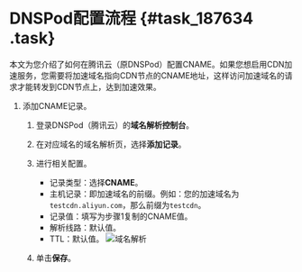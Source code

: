 # DNSPod配置流程 {#task_187634 .task}

本文为您介绍了如何在腾讯云（原DNSPod）配置CNAME。如果您想启用CDN加速服务，您需要将加速域名指向CDN节点的CNAME地址，这样访问加速域名的请求才能转发到CDN节点上，达到加速效果。

1.  添加CNAME记录。 
    1.  登录DNSPod（腾讯云）的**域名解析控制台**。
    2.  在对应域名的域名解析页，选择**添加记录**。
    3.  进行相关配置。 

        -   记录类型：选择**CNAME**。
        -   主机记录：即加速域名的前缀。例如：您的加速域名为`testcdn.aliyun.com`，那么前缀为`testcdn`。
        -   记录值：填写为步骤1复制的CNAME值。
        -   解析线路：默认值。
        -   TTL：默认值。
        ![域名解析](http://static-aliyun-doc.oss-cn-hangzhou.aliyuncs.com/assets/img/5114/156412954645300_zh-CN.png)

    4.  单击**保存**。 

